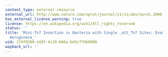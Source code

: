 ```yaml
---
content_type: external-resource
external_url: http://www.nature.com/nprot/journal/v1/n1/abs/nprot.2006.24.html
has_external_license_warning: true
license: https://en.wikipedia.org/wiki/All_rights_reserved
status: ''
title: 'Mini-Tn7 Insertion in Bacteria with Single _att_Tn7 Sites: Example _Pseudomonas
  Aeruginosa_'
uid: 17df8309-a19f-4c19-b66a-bd3cf7db9d89
wayback_url: ''
---
```

